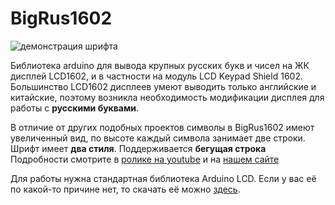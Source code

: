 # BigRus1602

![демонстрация шрифта](https://www.technomagic.space/post/lcd1602-%D0%B8-%D1%80%D1%83%D1%81%D1%81%D0%BA%D0%B8%D0%B9-%D1%88%D1%80%D0%B8%D1%84%D1%82-%D0%B1%D0%B8%D0%B1%D0%BB%D0%B8%D0%BE%D1%82%D0%B5%D0%BA%D0%B0-%D0%B4%D0%BB%D1%8F-arduino-ide)


Библиотека arduino для вывода крупных  русских букв и чисел на ЖК дисплей LCD1602, и в частности на модуль LCD Keypad Shield 1602. Большинство LCD1602 дисплеев умеют выводить только английские и китайские, поэтому возникла необходимость модификации дисплея для работы с **русскими буквами**.

В отличие от других подобных проектов символы в BigRus1602 имеют увеличенный вид, по высоте каждый символа занимает две строки. 
Шрифт имеет **два стиля**.
Поддерживается **бегущая строка** 
Подробности смотрите в [ролике на youtube](https://youtu.be/uDgAmcOfXY4) и на [нашем сайте](https://www.technomagic.space/post/lcd1602-%D0%B8-%D1%80%D1%83%D1%81%D1%81%D0%BA%D0%B8%D0%B9-%D1%88%D1%80%D0%B8%D1%84%D1%82-%D0%B1%D0%B8%D0%B1%D0%BB%D0%B8%D0%BE%D1%82%D0%B5%D0%BA%D0%B0-%D0%B4%D0%BB%D1%8F-arduino-ide)

Для работы нужна стандартная библиотека Arduino LCD. Если у вас её по какой-то причине нет, то скачать её можно [здесь](https://github.com/arduino-libraries/LiquidCrystal).
